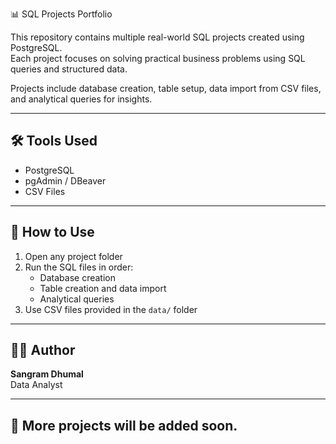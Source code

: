 📊 SQL Projects Portfolio

This repository contains multiple real-world SQL projects created using PostgreSQL.  
Each project focuses on solving practical business problems using SQL queries and structured data.

Projects include database creation, table setup, data import from CSV files, and analytical queries for insights.

---

## 🛠️ Tools Used

- PostgreSQL
- pgAdmin / DBeaver
- CSV Files

---

## 🚀 How to Use

1. Open any project folder
2. Run the SQL files in order:
   - Database creation
   - Table creation and data import
   - Analytical queries
3. Use CSV files provided in the `data/` folder

---

## 👨‍💻 Author

**Sangram Dhumal**  
Data Analyst


---

## 📌 More projects will be added soon.
